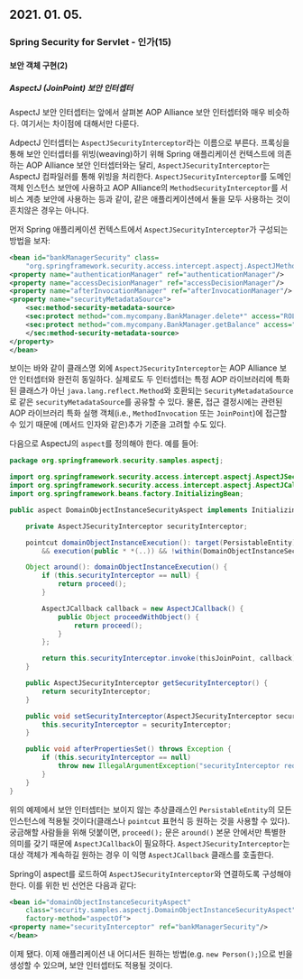 ## 2021. 01. 05.

### Spring Security for Servlet - 인가(15)

#### 보안 객체 구현(2)

##### AspectJ (JoinPoint) 보안 인터셉터

AspectJ 보안 인터셉터는 앞에서 살펴본 AOP Alliance 보안 인터셉터와 매우 비슷하다. 여기서는 차이점에 대해서만 다룬다.

AdpectJ 인터셉터는 `AspectJSecurityInterceptor`라는 이름으로 부른다. 프록싱을 통해 보안 인터셉터를 위빙(weaving)하기 위해 Spring 애플리케이션 컨텍스트에 의존하는 AOP Alliance 보안 인터셉터와는 달리, `AspectJSecurityInterceptor`는 AspectJ 컴파일러를 통해 위빙을 처리한다. `AspectJSecurityInterceptor`를 도메인 객체 인스턴스 보안에 사용하고 AOP Alliance의 `MethodSecurityInterceptor`를 서비스 계층 보안에 사용하는 등과 같이, 같은 애플리케이션에서 둘을 모두 사용하는 것이 흔치않은 경우는 아니다.

먼저 Spring 애플리케이션 컨텍스트에서 `AspectJSecurityInterceptor`가 구성되는 방법을 보자:

```xml
<bean id="bankManagerSecurity" class=
    "org.springframework.security.access.intercept.aspectj.AspectJMethodSecurityInterceptor">
<property name="authenticationManager" ref="authenticationManager"/>
<property name="accessDecisionManager" ref="accessDecisionManager"/>
<property name="afterInvocationManager" ref="afterInvocationManager"/>
<property name="securityMetadataSource">
    <sec:method-security-metadata-source>
    <sec:protect method="com.mycompany.BankManager.delete*" access="ROLE_SUPERVISOR"/>
    <sec:protect method="com.mycompany.BankManager.getBalance" access="ROLE_TELLER,ROLE_SUPERVISOR"/>
    </sec:method-security-metadata-source>
</property>
</bean>
```

보이는 바와 같이 클래스명 외에 `AspectJSecurityInterceptor`는 AOP Alliance 보안 인터셉터와 완전히 동일하다. 실제로도 두 인터셉터는 특정 AOP 라이브러리에 특화된 클래스가 아닌 `java.lang.reflect.Method`와 호환되는 `SecurityMetadataSource`로 같은 `securityMetadataSource`를 공유할 수 있다. 물론, 접근 결정시에는 관련된 AOP 라이브러리 특화 실행 객체(i.e., `MethodInvocation` 또는 `JoinPoint`)에 접근할 수 있기 때문에 (메서드 인자와 같은)추가 기준을 고려할 수도 있다.

다음으로 AspectJ의 `aspect`를 정의해야 한다. 예를 들어:

```java
package org.springframework.security.samples.aspectj;

import org.springframework.security.access.intercept.aspectj.AspectJSecurityInterceptor;
import org.springframework.security.access.intercept.aspectj.AspectJCallback;
import org.springframework.beans.factory.InitializingBean;

public aspect DomainObjectInstanceSecurityAspect implements InitializingBean {

    private AspectJSecurityInterceptor securityInterceptor;

    pointcut domainObjectInstanceExecution(): target(PersistableEntity)
        && execution(public * *(..)) && !within(DomainObjectInstanceSecurityAspect);

    Object around(): domainObjectInstanceExecution() {
        if (this.securityInterceptor == null) {
            return proceed();
        }

        AspectJCallback callback = new AspectJCallback() {
            public Object proceedWithObject() {
                return proceed();
            }
        };

        return this.securityInterceptor.invoke(thisJoinPoint, callback);
    }

    public AspectJSecurityInterceptor getSecurityInterceptor() {
        return securityInterceptor;
    }

    public void setSecurityInterceptor(AspectJSecurityInterceptor securityInterceptor) {
        this.securityInterceptor = securityInterceptor;
    }

    public void afterPropertiesSet() throws Exception {
        if (this.securityInterceptor == null)
            throw new IllegalArgumentException("securityInterceptor required");
        }
    }
}
```

위의 예제에서 보안 인터셉터는 보이지 않는 추상클래스인 `PersistableEntity`의 모든 인스턴스에 적용될 것이다(클래스나 `pointcut` 표현식 등 원하는 것을 사용할 수 있다). 궁금해할 사람들을 위해 덧붙이면, `proceed();` 문은 `around()` 본문 안에서만 특별한 의미를 갖기 때문에 `AspectJCallback`이 필요하다. `AspectJSecurityInterceptor`는 대상 객체가 계속하길 원하는 경우 이 익명 `AspectJCallback` 클래스를 호출한다.

Spring이 aspect를 로드하여 `AspectJSecurityInterceptor`와 연결하도록 구성해야 한다. 이를 위한 빈 선언은 다음과 같다:

```xml
<bean id="domainObjectInstanceSecurityAspect"
    class="security.samples.aspectj.DomainObjectInstanceSecurityAspect"
    factory-method="aspectOf">
<property name="securityInterceptor" ref="bankManagerSecurity"/>
</bean>
```

이제 됐다. 이제 애플리케이션 내 어디서든 원하는 방법(e.g. `new Person();`)으로 빈을 생성할 수 있으며, 보안 인터셉터도 적용될 것이다.